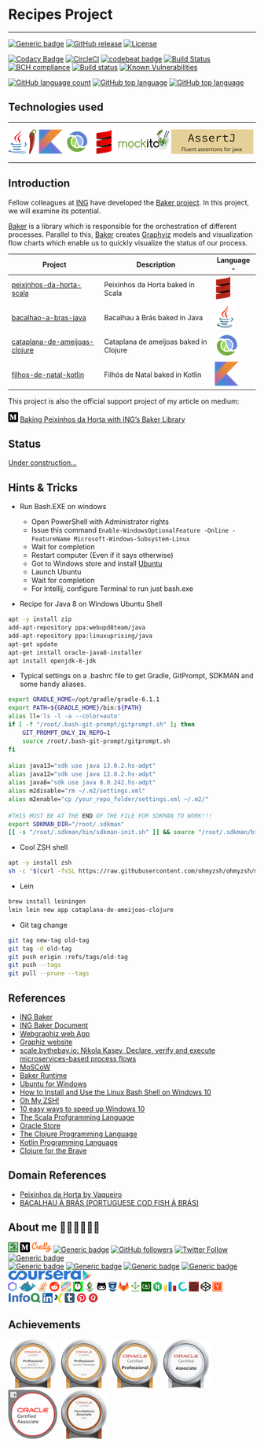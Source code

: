 # Recipes Project

---

[![Generic badge](https://img.shields.io/static/v1.svg?label=GitHub&message=Baker%20portuguese%20recipes&color=informational)](https://github.com/jesperancinha/portuguese-recipes) 
[![GitHub release](https://img.shields.io/github/release-pre/jesperancinha/portuguese-recipes.svg)](#)
[![License](https://img.shields.io/badge/License-Apache%202.0-blue.svg)](https://opensource.org/licenses/Apache-2.0)

[![Codacy Badge](https://api.codacy.com/project/badge/Grade/4ba1ad293d674b00b66db2db6fc6e3e9)](https://www.codacy.com/manual/jofisaes/portuguese-recipes?utm_source=github.com&amp;utm_medium=referral&amp;utm_content=jesperancinha/portuguese-recipes&amp;utm_campaign=Badge_Grade)
[![CircleCI](https://circleci.com/gh/jesperancinha/portuguese-recipes.svg?style=svg)](https://circleci.com/gh/jesperancinha/portuguese-recipes)
[![codebeat badge](https://codebeat.co/badges/58319e19-d5c1-414d-ad76-7f8acf833e60)](https://codebeat.co/projects/github-com-jesperancinha-portuguese-recipes-master)
[![Build Status](https://travis-ci.com/jesperancinha/portuguese-recipes.svg?branch=master)](https://travis-ci.com/jesperancinha/portuguese-recipes)
[![BCH compliance](https://bettercodehub.com/edge/badge/jesperancinha/portuguese-recipes?branch=master)](https://bettercodehub.com/results/jesperancinha/portuguese-recipes)
[![Build status](https://ci.appveyor.com/api/projects/status/k2ukf8h95eys6npr?svg=true)](https://ci.appveyor.com/project/jesperancinha/portuguese-recipes)
[![Known Vulnerabilities](https://snyk.io/test/github/jesperancinha/portuguese-recipes/badge.svg)](https://snyk.io/test/github/jesperancinha/portuguese-recipes)

[![GitHub language count](https://img.shields.io/github/languages/count/jesperancinha/portuguese-recipes.svg)](#)
[![GitHub top language](https://img.shields.io/github/languages/top/jesperancinha/portuguese-recipes.svg)](#)
[![GitHub top language](https://img.shields.io/github/languages/code-size/jesperancinha/portuguese-recipes.svg)](#)

## Technologies used

---

[![alt text](https://raw.githubusercontent.com/jesperancinha/project-signer/master/project-signer-templates/icons-50/java-50.png "Java")](https://www.oracle.com/nl/java/)
[![alt text](https://raw.githubusercontent.com/jesperancinha/project-signer/master/project-signer-templates/icons-50/lombok-50.png "Lombok")](https://projectlombok.org/)
[![alt text](https://raw.githubusercontent.com/jesperancinha/project-signer/master/project-signer-templates/icons-50/kotlin-50.png "Kotlin")](https://kotlinlang.org/)
[![alt text](https://raw.githubusercontent.com/jesperancinha/project-signer/master/project-signer-templates/icons-50/clojure-50.png "Clojure")](https://clojure.org/)
[![alt text](https://raw.githubusercontent.com/jesperancinha/project-signer/master/project-signer-templates/icons-50/scala-50.png "Scala")](https://www.scala-lang.org/)
[![alt text](https://raw.githubusercontent.com/jesperancinha/project-signer/master/project-signer-templates/icons-50/mockito-50.png "Mockito")](https://site.mockito.org/)
[![alt text](https://raw.githubusercontent.com/jesperancinha/project-signer/master/project-signer-templates/icons-50/assertj-50.png "AssertJ")](https://assertj.github.io/doc/)

---

## Introduction
Fellow colleagues at [ING](https://www.ing.nl/) have developed the [Baker project](https://ing-bank.github.io/baker). In this project, we will examine its potential.

[Baker](https://ing-bank.github.io/baker) is a library which is responsible for the orchestration of different processes. Parallel to this, [Baker](https://ing-bank.github.io/baker/) creates [Graphviz](http://www.graphviz.org/) models and visualization flow charts which enable us to quickly visualize the status of our process.

| Project                                                          | Description                            | Language                                                                                -|
|------------------------------------------------------------------|----------------------------------------|------------------------------------------------------------------------------------------|
| [peixinhos-da-horta-scala](./peixinhos-da-horta-scala)           | Peixinhos da Horta baked in Scala      | [![alt text](Documentation/pr-Scala-s.png "Scala")](./peixinhos-da-horta-scala)          |
| [bacalhao-a-bras-java](./bacalhao-a-bras-java)                   | Bacalhau à Brás baked in Java          | [![alt text](Documentation/pr-Java-s.png "Java")](./bacalhao-a-bras-java)                |
| [cataplana-de-ameijoas-clojure](./cataplana-de-ameijoas-clojure) | Cataplana de ameijoas baked in Clojure | [![alt text](Documentation/pr-Clojure-s.png "Clojure")](./cataplana-de-ameijoas-clojure) |
| [filhos-de-natal-kotlin](./filhos-de-natal-kotlin)               | Filhós de Natal baked in Kotlin        | [![alt text](Documentation/pr-Kotlin-s.png "Kotlin")](./filhos-de-natal-kotlin)          |

This project is also the official support project of my article on medium:

[![alt text](https://raw.githubusercontent.com/jesperancinha/project-signer/master/project-signer-templates/icons-20/medium-20.png "Medium")](https://medium.com/swlh/baking-peixinhos-da-horta-with-ings-baker-library-528b39d2e8a7)
[Baking Peixinhos da Horta with ING’s Baker Library](https://medium.com/swlh/baking-peixinhos-da-horta-with-ings-baker-library-528b39d2e8a7)

## Status

[Under construction...](https://github.com/jesperancinha/project-signer/blob/master/project-signer-templates/UnderConstruction.md)

## Hints & Tricks

-   Run Bash.EXE on windows
    -   Open PowerShell with Administrator rights
    -   Issue this command `Enable-WindowsOptionalFeature -Online -FeatureName Microsoft-Windows-Subsystem-Linux`
    -   Wait for completion
    -   Restart computer (Even if it says otherwise)
    -   Got to Windows store and install [Ubuntu](https://www.microsoft.com/en-us/p/ubuntu/9nblggh4msv6?activetab=pivot:overviewtab)
    -   Launch Ubuntu
    -   Wait for completion
    -   For Intellij, configure Terminal to run just bash.exe

-  Recipe for Java 8 on Windows Ubuntu Shell

```bash
apt -y install zip
add-apt-repository ppa:webupd8team/java
add-apt-repository ppa:linuxuprising/java
apt-get update
apt-get install oracle-java8-installer
apt install openjdk-8-jdk
```

-  Typical settings on a .bashrc file to get Gradle, GitPrompt, SDKMAN and some handy aliases.

```bash
export GRADLE_HOME=/opt/gradle/gradle-6.1.1
export PATH=${GRADLE_HOME}/bin:${PATH}
alias ll='ls -l -a --color=auto'
if [ -f "/root/.bash-git-prompt/gitprompt.sh" ]; then
    GIT_PROMPT_ONLY_IN_REPO=1
    source /root/.bash-git-prompt/gitprompt.sh
fi

alias java13="sdk use java 13.0.2.hs-adpt"
alias java12="sdk use java 12.0.2.hs-adpt"
alias java8="sdk use java 8.0.242.hs-adpt"
alias m2disable="rm ~/.m2/settings.xml"
alias m2enable="cp /your_repo_folder/settings.xml ~/.m2/"

#THIS MUST BE AT THE END OF THE FILE FOR SDKMAN TO WORK!!!
export SDKMAN_DIR="/root/.sdkman"
[[ -s "/root/.sdkman/bin/sdkman-init.sh" ]] && source "/root/.sdkman/bin/sdkman-init.sh"
```

-   Cool ZSH shell

```bash
apt -y install zsh
sh -c "$(curl -fsSL https://raw.githubusercontent.com/ohmyzsh/ohmyzsh/master/tools/install.sh)"
```

-   Lein

```bash
brew install leiningen
lein lein new app cataplana-de-ameijoas-clojure
```

-   Git tag change
```bash
git tag new-tag old-tag
git tag -d old-tag
git push origin :refs/tags/old-tag
git push --tags
git pull --prune --tags
```

## References

-   [ING Baker](https://github.com/ing-bank/baker)
-   [ING Baker Document](https://ing-bank.github.io/baker)
-   [Webgraphiz web App](http://www.webgraphviz.com/)
-   [Graphiz website](http://www.graphviz.org/)
-   [scale.bythebay.io: Nikola Kasev, Declare, verify and execute microservices-based process flows](https://www.youtube.com/watch?v=0bWQwUmeXHU)
-   [MoSCoW](https://en.wikipedia.org/wiki/MoSCoW_method)
-   [Baker Runtime](https://search.maven.org/artifact/com.ing.baker/baker-runtime_2.12/3.0.1/jar)
-   [Ubuntu for Windows](https://www.microsoft.com/en-us/p/ubuntu/9nblggh4msv6?activetab=pivot:overviewtab)
-   [How to Install and Use the Linux Bash Shell on Windows 10](https://www.howtogeek.com/249966/how-to-install-and-use-the-linux-bash-shell-on-windows-10/)
-   [Oh My ZSH!](https://github.com/ohmyzsh/ohmyzsh/)
-   [10 easy ways to speed up Windows 10](https://www.cnet.com/how-to/easy-ways-to-speed-up-windows-10/)
-   [The Scala Profgramming Language](https://www.scala-lang.org/)
-   [Oracle Store](https://shop.oracle.com/)
-   [The Clojure Programming Language](https://clojure.org/)
-   [Kotlin Programming Language](https://kotlinlang.org/)
-   [Clojure for the Brave](https://www.braveclojure.com/getting-started/)

## Domain References

-   [Peixinhos da Horta by Vaqueiro](https://www.vaqueiro.pt/receitas/detalhe/1535/peixinhos-da-horta)
-   [BACALHAU À BRÁS (PORTUGUESE COD FISH À BRÁS)](https://easyportugueserecipes.com/bacalhau-a-bras-portuguese-cod-fish-a-bras/)

## About me 👨🏽‍💻🚀🏳️‍🌈

[![alt text](https://raw.githubusercontent.com/jesperancinha/project-signer/master/project-signer-templates/icons-20/JEOrgLogo-20.png "João Esperancinha Homepage")](http://joaofilipesabinoesperancinha.nl)
[![alt text](https://raw.githubusercontent.com/jesperancinha/project-signer/master/project-signer-templates/icons-20/medium-20.png "Medium")](https://medium.com/@jofisaes)
[![alt text](https://raw.githubusercontent.com/jesperancinha/project-signer/master/project-signer-templates/icons-20/credly-20.png "Credly")](https://www.credly.com/users/joao-esperancinha)
[![Generic badge](https://img.shields.io/static/v1.svg?label=Homepage&message=joaofilipesabinoesperancinha.nl&color=6495ED "João Esperancinha Homepage")](https://joaofilipesabinoesperancinha.nl/)
[![GitHub followers](https://img.shields.io/github/followers/jesperancinha.svg?label=jesperancinha&style=social "GitHub")](https://github.com/jesperancinha)
[![Twitter Follow](https://img.shields.io/twitter/follow/joaofse?label=João%20Esperancinha&style=social "Twitter")](https://twitter.com/joaofse)
[![Generic badge](https://img.shields.io/static/v1.svg?label=GitHub&message=JEsperancinhaOrg&color=yellow "jesperancinha.org dependencies")](https://github.com/JEsperancinhaOrg)   
[![Generic badge](https://img.shields.io/static/v1.svg?label=Articles&message=Across%20The%20Web&color=purple)](https://github.com/jesperancinha/project-signer/blob/master/project-signer-templates/Articles.md)
[![Generic badge](https://img.shields.io/static/v1.svg?label=Webapp&message=Image%20Train%20Filters&color=6495ED)](http://itf.joaofilipesabinoesperancinha.nl/)
[![Generic badge](https://img.shields.io/static/v1.svg?label=All%20Badges&message=Badges&color=red "All badges")](https://joaofilipesabinoesperancinha.nl/badges)
[![Generic badge](https://img.shields.io/static/v1.svg?label=Status&message=Project%20Status&color=red "Project statuses")](https://github.com/jesperancinha/project-signer/blob/master/project-signer-quality/Build.md)
[![alt text](https://raw.githubusercontent.com/jesperancinha/project-signer/master/project-signer-templates/icons-20/coursera-20.png "Coursera")](https://www.coursera.org/user/da3ff90299fa9297e283ee8e65364ffb)
[![alt text](https://raw.githubusercontent.com/jesperancinha/project-signer/master/project-signer-templates/icons-20/google-apps-20.png "Google Apps")](https://play.google.com/store/apps/developer?id=Joao+Filipe+Sabino+Esperancinha)   
[![alt text](https://raw.githubusercontent.com/jesperancinha/project-signer/master/project-signer-templates/icons-20/sonatype-20.png "Sonatype Search Repos")](https://search.maven.org/search?q=org.jesperancinha)
[![alt text](https://raw.githubusercontent.com/jesperancinha/project-signer/master/project-signer-templates/icons-20/docker-20.png "Docker Images")](https://hub.docker.com/u/jesperancinha)
[![alt text](https://raw.githubusercontent.com/jesperancinha/project-signer/master/project-signer-templates/icons-20/stack-overflow-20.png)](https://stackoverflow.com/users/3702839/joao-esperancinha)
[![alt text](https://raw.githubusercontent.com/jesperancinha/project-signer/master/project-signer-templates/icons-20/reddit-20.png "Reddit")](https://www.reddit.com/user/jesperancinha/)
[![alt text](https://raw.githubusercontent.com/jesperancinha/project-signer/master/project-signer-templates/icons-20/devto-20.png "Dev To")](https://dev.to/jofisaes)
[![alt text](https://raw.githubusercontent.com/jesperancinha/project-signer/master/project-signer-templates/icons-20/hackernoon-20.jpeg "Hackernoon")](https://hackernoon.com/@jesperancinha)
[![alt text](https://raw.githubusercontent.com/jesperancinha/project-signer/master/project-signer-templates/icons-20/codeproject-20.png "Code Project")](https://www.codeproject.com/Members/jesperancinha)
[![alt text](https://raw.githubusercontent.com/jesperancinha/project-signer/master/project-signer-templates/icons-20/github-20.png "GitHub")](https://github.com/jesperancinha)
[![alt text](https://raw.githubusercontent.com/jesperancinha/project-signer/master/project-signer-templates/icons-20/bitbucket-20.png "BitBucket")](https://bitbucket.org/jesperancinha)
[![alt text](https://raw.githubusercontent.com/jesperancinha/project-signer/master/project-signer-templates/icons-20/gitlab-20.png "GitLab")](https://gitlab.com/jesperancinha)
[![alt text](https://raw.githubusercontent.com/jesperancinha/project-signer/master/project-signer-templates/icons-20/bintray-20.png "BinTray")](https://bintray.com/jesperancinha)
[![alt text](https://raw.githubusercontent.com/jesperancinha/project-signer/master/project-signer-templates/icons-20/free-code-camp-20.jpg "FreeCodeCamp")](https://www.freecodecamp.org/jofisaes)
[![alt text](https://raw.githubusercontent.com/jesperancinha/project-signer/master/project-signer-templates/icons-20/hackerrank-20.png "HackerRank")](https://www.hackerrank.com/jofisaes)
[![alt text](https://raw.githubusercontent.com/jesperancinha/project-signer/master/project-signer-templates/icons-20/codeforces-20.png "Code Forces")](https://codeforces.com/profile/jesperancinha)
[![alt text](https://raw.githubusercontent.com/jesperancinha/project-signer/master/project-signer-templates/icons-20/codebyte-20.png "Codebyte")](https://coderbyte.com/profile/jesperancinha)
[![alt text](https://raw.githubusercontent.com/jesperancinha/project-signer/master/project-signer-templates/icons-20/codewars-20.png "CodeWars")](https://www.codewars.com/users/jesperancinha)
[![alt text](https://raw.githubusercontent.com/jesperancinha/project-signer/master/project-signer-templates/icons-20/codepen-20.png "Code Pen")](https://codepen.io/jesperancinha)
[![alt text](https://raw.githubusercontent.com/jesperancinha/project-signer/master/project-signer-templates/icons-20/hacker-news-20.png "Hacker News")](https://news.ycombinator.com/user?id=jesperancinha)
[![alt text](https://raw.githubusercontent.com/jesperancinha/project-signer/master/project-signer-templates/icons-20/infoq-20.png "InfoQ")](https://www.infoq.com/profile/Joao-Esperancinha.2/)
[![alt text](https://raw.githubusercontent.com/jesperancinha/project-signer/master/project-signer-templates/icons-20/linkedin-20.png "LinkedIn")](https://www.linkedin.com/in/joaoesperancinha/)
[![alt text](https://raw.githubusercontent.com/jesperancinha/project-signer/master/project-signer-templates/icons-20/xing-20.png "Xing")](https://www.xing.com/profile/Joao_Esperancinha/cv)
[![alt text](https://raw.githubusercontent.com/jesperancinha/project-signer/master/project-signer-templates/icons-20/tumblr-20.png "Tumblr")](https://jofisaes.tumblr.com/)
[![alt text](https://raw.githubusercontent.com/jesperancinha/project-signer/master/project-signer-templates/icons-20/pinterest-20.png "Pinterest")](https://nl.pinterest.com/jesperancinha/)
[![alt text](https://raw.githubusercontent.com/jesperancinha/project-signer/master/project-signer-templates/icons-20/quora-20.png "Quora")](https://nl.quora.com/profile/Jo%C3%A3o-Esperancinha)

## Achievements

[![Oracle Certified Professional, JEE 7 Developer](https://raw.githubusercontent.com/jesperancinha/project-signer/master/project-signer-templates/badges/oracle-certified-professional-java-ee-7-application-developer-100.png "Oracle Certified Professional, JEE7 Developer")](https://www.credly.com/badges/27a14e06-f591-4105-91ca-8c3215ef39a2)
[![Oracle Certified Professional, Java SE 11 Programmer](https://raw.githubusercontent.com/jesperancinha/project-signer/master/project-signer-templates/badges/oracle-certified-professional-java-se-11-developer-100.png "Oracle Certified Professional, Java SE 11 Programmer")](https://www.credly.com/badges/87609d8e-27c5-45c9-9e42-60a5e9283280)
[![Oracle Certified Professional, Java SE 8 Programmer](https://raw.githubusercontent.com/jesperancinha/project-signer/master/project-signer-templates/badges/oracle-certified-professional-java-se-8-programmer-100.png "Oracle Certified Professional, Java SE 8 Programmer")](https://www.credly.com/badges/92e036f5-4e11-4cff-9935-3e62266d2074)
[![Oracle Certified Associate, Java SE 8 Programmer](https://raw.githubusercontent.com/jesperancinha/project-signer/master/project-signer-templates/badges/oracle-certified-associate-java-se-8-programmer-100.png "Oracle Certified Associate, Java SE 8 Programmer")](https://www.credly.com/badges/a206436d-6fd8-4ca1-8feb-38a838446ee7)
[![Oracle Certified Associate, Java SE 7 Programmer](https://raw.githubusercontent.com/jesperancinha/project-signer/master/project-signer-templates/badges/oracle-certified-associate-java-se-7-programmer-100.png "Oracle Certified Associate, Java SE 7 Programmer")](https://www.credly.com/badges/f4c6cc1e-cb52-432b-904d-36d266112225)
[![Oracle Certified Junior Associate](https://raw.githubusercontent.com/jesperancinha/project-signer/master/project-signer-templates/badges/oracle-certified-foundations-associate-java-100.png "Oracle Certified Foundations Associate")](https://www.credly.com/badges/6db92c1e-7bca-4856-9543-0d5ed0182794)

